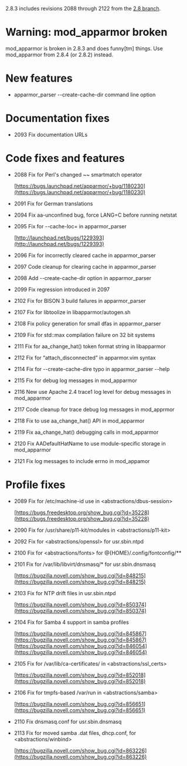2.8.3 includes revisions 2088 through 2122 from the [2.8
branch](http://bazaar.launchpad.net/~apparmor-dev/apparmor/2.8/changes/2122?start_revid=2087).

Warning: mod\_apparmor broken
=============================

mod\_apparmor is broken in 2.8.3 and does funny\[tm\] things. Use
mod\_apparmor from 2.8.4 (or 2.8.2) instead.

New features
============

-   apparmor\_parser --create-cache-dir command line option

Documentation fixes
===================

-   2093 Fix documentation URLs

Code fixes and features
=======================

-   2088 Fix for Perl's changed ~~ smartmatch operator

    [https://bugs.launchpad.net/apparmor/+bug/1180230](https://bugs.launchpad.net/apparmor/+bug/1180230)

-   2091 Fix for German translations
-   2094 Fix aa-unconfined bug, force LANG=C before running netstat
-   2095 Fix for --cache-loc= in apparmor\_parser

    [http://launchpad.net/bugs/1229393](http://launchpad.net/bugs/1229393)

-   2096 Fix for incorrectly cleared cache in apparmor\_parser
-   2097 Code cleanup for clearing cache in apparmor\_parser
-   2098 Add --create-cache-dir option in apparmor\_parser
-   2099 Fix regression introduced in 2097
-   2102 Fix for BISON 3 build failures in apparmor\_parser
-   2107 Fix for libtoolize in libapparmor/autogen.sh
-   2108 Fix policy generation for small dfas in apparmor\_parser
-   2109 Fix for std::max compilation failure on 32 bit systems
-   2111 Fix for aa\_change\_hat() token format string in libapparmor
-   2112 Fix for “attach\_disconnected” in apparmor.vim syntax
-   2114 Fix for --create-cache-dire typo in apparmor\_parser --help
-   2115 Fix for debug log messages in mod\_apparmor
-   2116 New use Apache 2.4 trace1 log level for debug messages in mod\_apparmor
-   2117 Code cleanup for trace debug log messages in mod\_apprmor
-   2118 Fix to use aa\_change\_hat() API in mod\_apparmor
-   2119 Fix aa\_change\_hat() debugging calls in mod\_apparmor
-   2120 Fix AADefaultHatName to use module-specific storage in mod\_apparmor
-   2121 Fix log messages to include errno in mod\_appamor

Profile fixes
=============

-   2089 Fix for /etc/machine-id use in \<abstractions/dbus-session\>

    [https://bugs.freedesktop.org/show_bug.cgi?id=35228](https://bugs.freedesktop.org/show_bug.cgi?id=35228)

-   2090 Fix for /usr/share/p11-kit/modules in \<abstractions/p11-kit\>
-   2092 Fix for \<abstractions/openssl\> for usr.sbin.ntpd
-   2100 Fix for \<abstractions/fonts\> for @{HOME}/.config/fontconfig/\*\*
-   2101 Fix for /var/lib/libvirt/dnsmasq/\* for usr.sbin.dnsmasq

    [https://bugzilla.novell.com/show_bug.cgi?id=848215](https://bugzilla.novell.com/show_bug.cgi?id=848215)

-   2103 Fix for NTP drift files in usr.sbin.ntpd

    [https://bugzilla.novell.com/show_bug.cgi?id=850374](https://bugzilla.novell.com/show_bug.cgi?id=850374)

-   2104 Fix for Samba 4 support in samba profiles

    [https://bugzilla.novell.com/show_bug.cgi?id=845867](https://bugzilla.novell.com/show_bug.cgi?id=845867)
    [https://bugzilla.novell.com/show_bug.cgi?id=846054](https://bugzilla.novell.com/show_bug.cgi?id=846054)

-   2105 Fix for /var/lib/ca-certificates/ in \<abstractions/ssl_certs\>

    [https://bugzilla.novell.com/show_bug.cgi?id=852018](https://bugzilla.novell.com/show_bug.cgi?id=852018)

-   2106 Fix for tmpfs-based /var/run in \<abstractions/samba\>

    [https://bugzilla.novell.com/show_bug.cgi?id=856651](https://bugzilla.novell.com/show_bug.cgi?id=856651)

-   2110 Fix dnsmasq.conf for usr.sbin.dnsmasq
-   2113 Fix for moved samba .dat files, dhcp.conf, for \<abstractions/winbind\>

    [https://bugzilla.novell.com/show_bug.cgi?id=863226](https://bugzilla.novell.com/show_bug.cgi?id=863226)
